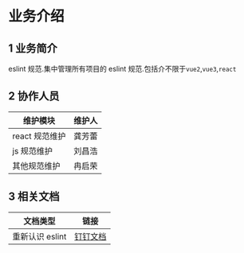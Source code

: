 # 业务介绍

## 1 业务简介

eslint 规范.集中管理所有项目的 eslint 规范.包括介不限于`vue2`,`vue3`,`react`

## 2 协作人员

| 维护模块       | 维护人 |
| -------------- | ------ |
| react 规范维护 | 龚芳蕾 |
| js 规范维护    | 刘昌浩 |
| 其他规范维护   | 冉启荣 |

## 3 相关文档

| 文档类型        | 链接                                                                                                                                                                                                      |
| --------------- | --------------------------------------------------------------------------------------------------------------------------------------------------------------------------------------------------------- |
| 重新认识 eslint | [钉钉文档](https://alidocs.dingtalk.com/i/nodes/od245kZmnOeW45Pn2ev0VYbzxL6R0wMQ?nav=mySpace&navQuery=spaceId%3D9JOGO78J8Qr7jG4Q&iframeQuery=utm_source%3Dportal%26utm_medium%3Dportal_myspace_file_tree) |
